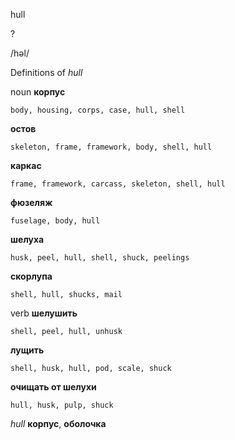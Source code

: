 hull

?

/həl/

Definitions of _hull_

noun
**корпус**

    body, housing, corps, case, hull, shell
**остов**

    skeleton, frame, framework, body, shell, hull
**каркас**

    frame, framework, carcass, skeleton, shell, hull
**фюзеляж**

    fuselage, body, hull
**шелуха**

    husk, peel, hull, shell, shuck, peelings
**скорлупа**

    shell, hull, shucks, mail

verb
**шелушить**

    shell, peel, hull, unhusk
**лущить**

    shell, husk, hull, pod, scale, shuck
**очищать от шелухи**

    hull, husk, pulp, shuck

_hull_
**корпус**, **оболочка**